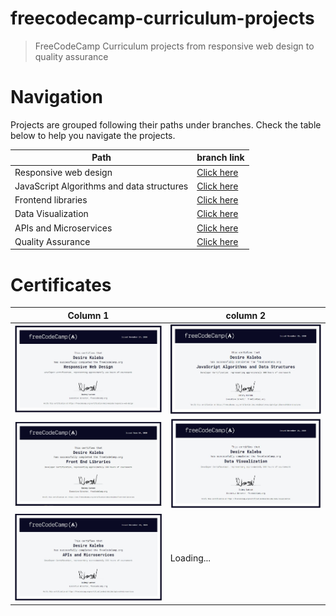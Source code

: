 # freecodecamp-curriculum-projects

> FreeCodeCamp Curriculum projects from responsive web design to quality assurance

# Navigation

Projects are grouped following their paths under branches. Check the table below to help you navigate the projects.

| Path                                      | branch link                                                                                                |
| ----------------------------------------- | ---------------------------------------------------------------------------------------------------------- |
| Responsive web design                     | [Click here](https://github.com/desirekaleba/freecodecamp-curriculum-projects/tree/responsive-web-design)  |
| JavaScript Algorithms and data structures | [Click here](https://github.com/desirekaleba/freecodecamp-curriculum-projects/tree/js-algo-and-ds)         |
| Frontend libraries                        | [Click here](https://github.com/desirekaleba/freecodecamp-curriculum-projects/tree/frontend-libraries)     |
| Data Visualization                        | [Click here](https://github.com/desirekaleba/freecodecamp-curriculum-projects/tree/data-visualization)     |
| APIs and Microservices                    | [Click here](https://github.com/desirekaleba/freecodecamp-curriculum-projects/tree/apis-and-microservices) |
| Quality Assurance                         | [Click here](https://github.com/desirekaleba/freecodecamp-curriculum-projects/tree/quality-assurance)      |

# Certificates

| Column 1                                                            | column 2                                                                                            |
| ------------------------------------------------------------------- | --------------------------------------------------------------------------------------------------- |
| ![responsive web design](assets/images/responsive-web-design.JPG)   | ![javascript algo and data structures](assets/images/javascript-algorithms-and-data-structures.JPG) |
| ![frontend libraries](assets/images/frontend-libraries.jpg)         | ![data visualization](assets/images/data-visualization.JPG)                                         |
| ![apis and microservices](assets/images/apis-and-microservices.JPG) | Loading...                                                                                          |
